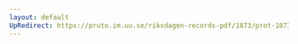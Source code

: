 ```yaml
---
layout: default
UpRedirect: https://pruto.im.uu.se/riksdagen-records-pdf/1873/prot-1873--ak--118/prot-1873--ak--118_009.pdf
---
```

